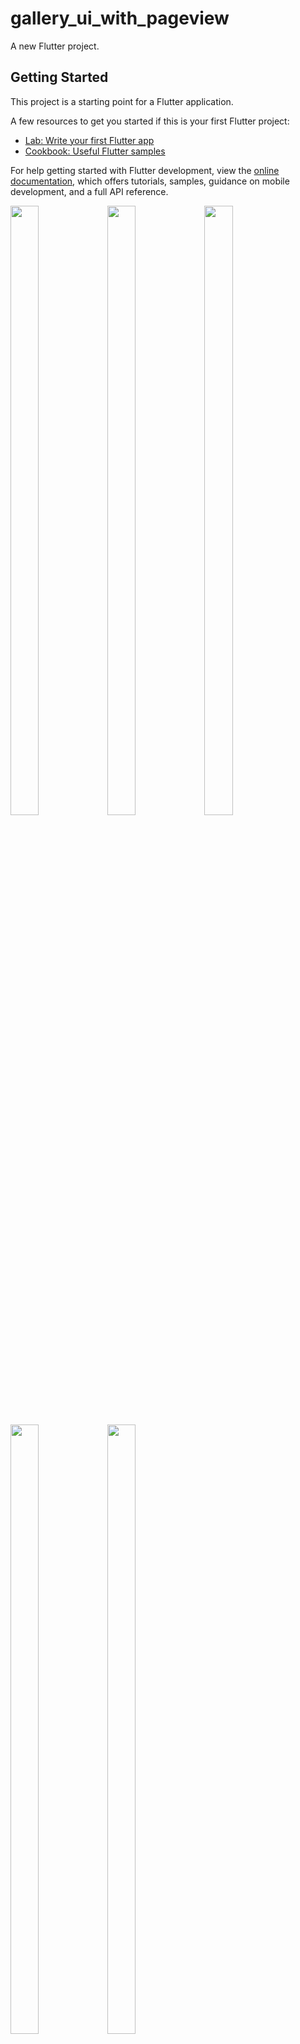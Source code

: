 # gallery_ui_with_pageview

A new Flutter project.

## Getting Started

This project is a starting point for a Flutter application.

A few resources to get you started if this is your first Flutter project:

- [Lab: Write your first Flutter app](https://docs.flutter.dev/get-started/codelab)
- [Cookbook: Useful Flutter samples](https://docs.flutter.dev/cookbook)

For help getting started with Flutter development, view the
[online documentation](https://docs.flutter.dev/), which offers tutorials,
samples, guidance on mobile development, and a full API reference.

<p>
<img src=""height="50%" width = "30%">
<img src=""height="50%" width = "30%">
<img src="https://user-images.githubusercontent.com/119835333/234467172-5946748a-3040-4e9e-a240-24e5c8ff62ca.png"height="50%" width = "30%">
<img src="https://user-images.githubusercontent.com/119835333/234467177-2a56317e-59a9-4265-9005-a774a58fb392.png"height="50%" width = "30%">
<img src="https://user-images.githubusercontent.com/119835333/234467178-4d3c089e-ce32-457e-8bf6-2061409c208b.png"height="50%" width = "30%">
</p>
